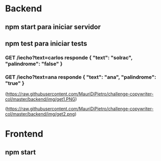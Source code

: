 # Backend
## npm start para iniciar servidor
## npm test para iniciar tests

### GET  /iecho?text=carlos   responde { "text": "solrac", "palindrome": "false" }
### GET  /iecho?text=ana   responde { "text": "ana", "palindrome": "true" }

(https://raw.githubusercontent.com/MauriDiPietro/challenge-copywriter-col/master/backend/img/get1.PNG)

(https://raw.githubusercontent.com/MauriDiPietro/challenge-copywriter-col/master/backend/img/get2.png)

# Frontend
## npm start

